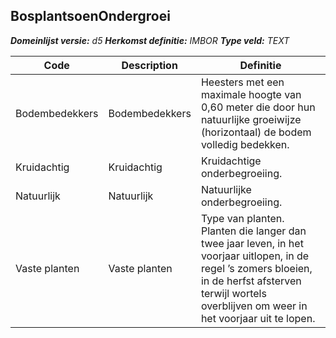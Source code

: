 ﻿## BosplantsoenOndergroei

*__Domeinlijst versie:__ d5*
*__Herkomst definitie:__ IMBOR*
*__Type veld:__ TEXT*

|__Code__ |__Description__ |__Definitie__	|
|	---	|	---	|   ---	| 
| Bodembedekkers | Bodembedekkers | Heesters met een maximale hoogte van 0,60 meter die door hun natuurlijke groeiwijze (horizontaal) de bodem volledig bedekken. |
| Kruidachtig | Kruidachtig | Kruidachtige onderbegroeiing. |
| Natuurlijk | Natuurlijk | Natuurlijke onderbegroeiing. |
| Vaste planten | Vaste planten | Type van planten. Planten die langer dan twee jaar leven, in het voorjaar uitlopen, in de regel ’s zomers bloeien, in de herfst afsterven terwijl wortels overblijven om weer in het voorjaar uit te lopen. |
